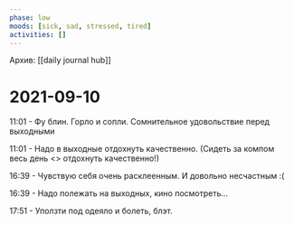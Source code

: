 ```yaml
---
phase: low
moods: [sick, sad, stressed, tired]
activities: []
---
```

Архив: [[daily journal hub]]
# 2021-09-10

11:01 - Фу блин. Горло и сопли. Сомнительное удовольствие перед выходными

11:01 - Надо в выходные отдохнуть качественно. (Сидеть за компом весь день <> отдохнуть качественно!)

16:39 - Чувствую себя очень расклеенным. И довольно несчастным :(

16:39 - Надо полежать на выходных, кино посмотреть...

17:51 - Уползти под одеяло и болеть, блэт.
